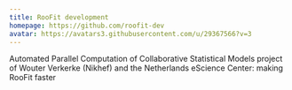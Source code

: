 ```yaml
---
title: RooFit development
homepage: https://github.com/roofit-dev
avatar: https://avatars3.githubusercontent.com/u/29367566?v=3
---
```

Automated Parallel Computation of Collaborative Statistical Models project of Wouter Verkerke (Nikhef) and the Netherlands eScience Center: making RooFit faster
    
